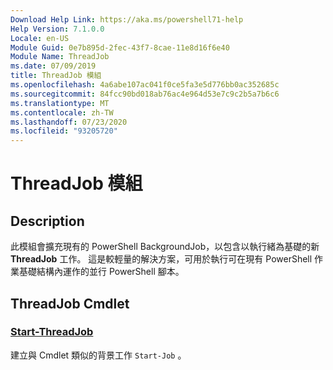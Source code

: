 ```yaml
---
Download Help Link: https://aka.ms/powershell71-help
Help Version: 7.1.0.0
Locale: en-US
Module Guid: 0e7b895d-2fec-43f7-8cae-11e8d16f6e40
Module Name: ThreadJob
ms.date: 07/09/2019
title: ThreadJob 模組
ms.openlocfilehash: 4a6abe107ac041f0ce5fa3e5d776bb0ac352685c
ms.sourcegitcommit: 84fcc90bd018ab76ac4e964d53e7c9c2b5a7b6c6
ms.translationtype: MT
ms.contentlocale: zh-TW
ms.lasthandoff: 07/23/2020
ms.locfileid: "93205720"
---
```

# ThreadJob 模組

## Description
此模組會擴充現有的 PowerShell BackgroundJob，以包含以執行緒為基礎的新 **ThreadJob** 工作。 這是較輕量的解決方案，可用於執行可在現有 PowerShell 作業基礎結構內運作的並行 PowerShell 腳本。

## ThreadJob Cmdlet

### [Start-ThreadJob](Start-ThreadJob.md)
建立與 Cmdlet 類似的背景工作 `Start-Job` 。
